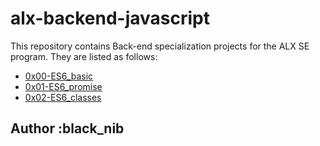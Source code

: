 # alx-backend-javascript

This repository contains Back-end specialization projects for the ALX SE program. They are listed as follows:

- [0x00-ES6_basic](./0x00-ES6_basic)
- [0x01-ES6_promise](./0x01-ES6_promise)
- [0x02-ES6_classes](./0x02-ES6_classes)

## Author :black_nib
